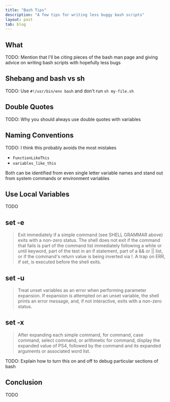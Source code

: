 ```yaml
---
title: "Bash Tips"
description: "A few tips for writing less buggy bash scripts"
layout: post
tab: blog
---
```


## What

TODO: Mention that I'll be citing pieces of the bash man page and giving advice
on writing bash scripts with hopefully less bugs

## Shebang and bash vs sh

TODO: Use `#!/usr/bin/env bash` and don't run `sh my-file.sh`

## Double Quotes

TODO: Why you should always use double quotes with variables

## Naming Conventions

TODO: I think this probably avoids the most mistakes

- `FunctionLikeThis`
- `variables_like_this`

Both can be identified from even single letter variable names and stand out from
system commands or environment variables

## Use Local Variables

TODO

## set -e

> Exit immediately if a simple command (see SHELL GRAMMAR above) exits with a
> non-zero status. The shell does not exit if the command that fails is part of
> the command list immediately following a while or until keyword, part of the
> test in an if statement, part of a && or || list, or if the command's return
> value is being inverted via !. A trap on ERR, if set, is executed before the
> shell exits.

## set -u

> Treat unset variables as an error when performing parameter expansion. If
> expansion is attempted on an unset variable, the shell prints an error
> message, and, if not interactive, exits with a non-zero status.

## set -x

> After expanding each simple command, for command, case command, select
> command, or arithmetic for command, display the expanded value of PS4,
> followed by the command and its expanded arguments or associated word list.

TODO: Explain how to turn this on and off to debug particular sections of bash

## Conclusion

TODO
